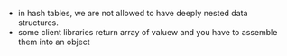 - in hash tables, we are not allowed to have deeply nested data structures.
- some client libraries return array of valuew and you have to assemble them into an object
